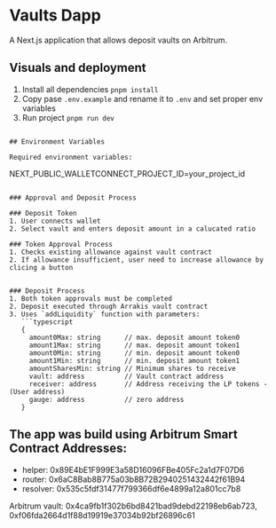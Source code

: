 #  Vaults Dapp

A Next.js application that allows deposit vaults on Arbitrum.

## Visuals and deployment

1. Install all dependencies `pnpm install`
1. Copy pase `.env.example` and rename it to `.env` and set proper env variables
1. Run project `pnpm run dev`
```

## Environment Variables

Required environment variables:
```
NEXT_PUBLIC_WALLETCONNECT_PROJECT_ID=your_project_id
```

### Approval and Deposit Process

### Deposit Token
1. User connects wallet
2. Select vault and enters deposit amount in a calucated ratio

### Token Approval Process
1. Checks existing allowance against vault contract
2. If allowance insufficient, user need to increase allowance by clicing a button


### Deposit Process
1. Both token approvals must be completed
2. Deposit executed through Arrakis vault contract
3. Uses `addLiquidity` function with parameters:
   ```typescript
   {
     amount0Max: string      // max. deposit amount token0
     amount1Max: string      // max. deposit amount token1
     amount0Min: string      // min. deposit amount token0
     amount1Min: string      // min. deposit amount token1
     amountSharesMin: string // Minimum shares to receive
     vault: address          // Vault contract address
     receiver: address       // Address receiving the LP tokens - (User address)
     gauge: address          // zero address
   }
   ```


## The app was build using Arbitrum Smart Contract Addresses:
-  helper: 0x89E4bE1F999E3a58D16096FBe405Fc2a1d7F07D6 
-  router: 0x6aC8Bab8B775a03b8B72B2940251432442f61B94
-  resolver: 0x535c5fdf31477f799366df6e4899a12a801cc7b8

Arbitrum vault: 
0x4ca9fb1f302b6bd8421bad9debd22198eb6ab723, 
0xf06fda2664d1f88d19919e37034b92bf26896c61
